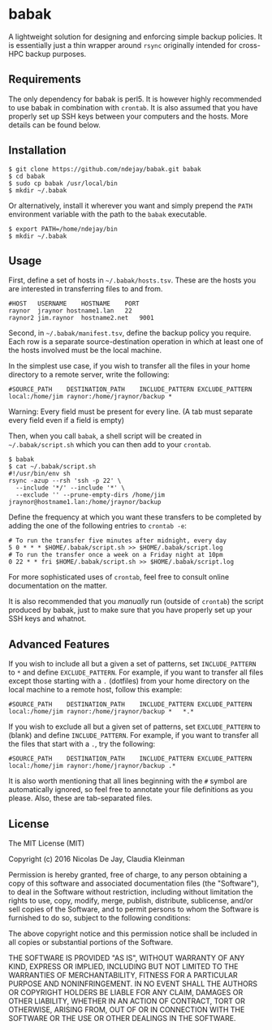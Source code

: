 # babak

A lightweight solution for designing and enforcing simple backup policies.  It is
essentially just a thin wrapper around `rsync` originally intended for cross-HPC
backup purposes.

## Requirements

The only dependency for babak is perl5.  It is however highly recommended
to use babak in combination with `crontab`.  It is also assumed that you have properly
set up SSH keys between your computers and the hosts.  More details can be found below.

## Installation

```
$ git clone https://github.com/ndejay/babak.git babak
$ cd babak
$ sudo cp babak /usr/local/bin
$ mkdir ~/.babak
```

Or alternatively, install it wherever you want and simply prepend the `PATH`
environment variable with the path to the `babak` executable.

```
$ export PATH=/home/ndejay/bin
$ mkdir ~/.babak
```

## Usage

First, define a set of hosts in `~/.babak/hosts.tsv`.  These are the hosts you are
interested in transferring files to and from.

```
#HOST	USERNAME	HOSTNAME	PORT
raynor	jraynor	hostname1.lan	22
raynor2	jim.raynor	hostname2.net	9001
```

Second, in `~/.babak/manifest.tsv`, define the backup policy you require.  Each row
is a separate source-destination operation in which at least one of the hosts involved
must be the local machine.

In the simplest use case, if you wish to transfer all the files in your home directory
to a remote server, write the following:

```
#SOURCE_PATH	DESTINATION_PATH	INCLUDE_PATTERN	EXCLUDE_PATTERN
local:/home/jim	raynor:/home/jraynor/backup	*	
```
Warning: Every field must be present for every line. (A tab must separate every field
even if a field is empty)

Then, when you call `babak`, a shell script will be created in `~/.babak/script.sh`
which you can then add to your `crontab`.

```
$ babak
$ cat ~/.babak/script.sh
#!/usr/bin/env sh
rsync -azup --rsh 'ssh -p 22' \
  --include '*/' --include '*' \
  --exclude '' --prune-empty-dirs /home/jim jraynor@hostname1.lan:/home/jraynor/backup
```

Define the frequency at which you want these transfers to be completed by adding the
one of the following entries to `crontab -e`:

```
# To run the transfer five minutes after midnight, every day
5 0 * * * $HOME/.babak/script.sh >> $HOME/.babak/script.log
# To run the transfer once a week on a Friday night at 10pm
0 22 * * fri $HOME/.babak/script.sh >> $HOME/.babak/script.log
```

For more sophisticated uses of `crontab`, feel free to consult online documentation on
the matter.

It is also recommended that you *manually* run (outside of `crontab`) the script
produced by babak, just to make sure that you have properly set up your SSH keys and
whatnot.

## Advanced Features

If you wish to include all but a given a set of patterns, set `INCLUDE_PATTERN`
to `*` and define `EXCLUDE_PATTERN`.  For example, if you want to transfer all
files except those starting with a `.` (dotfiles) from your home directory on the
local machine to a remote host, follow this example:

```
#SOURCE_PATH	DESTINATION_PATH	INCLUDE_PATTERN	EXCLUDE_PATTERN
local:/home/jim	raynor:/home/jraynor/backup	*	*.*
```

If you wish to exclude all but a given set of patterns, set `EXCLUDE_PATTERN`
to ` ` (blank) and define `INCLUDE_PATTERN`.  For example, if you want to transfer
all the files that start with a `.`, try the following:

```
#SOURCE_PATH	DESTINATION_PATH	INCLUDE_PATTERN	EXCLUDE_PATTERN
local:/home/jim	raynor:/home/jraynor/backup	.*	
```

It is also worth mentioning that all lines beginning with the `#` symbol are
automatically ignored, so feel free to annotate your file definitions as you
please.  Also, these are tab-separated files.

## License

The MIT License (MIT)

Copyright (c) 2016 Nicolas De Jay, Claudia Kleinman

Permission is hereby granted, free of charge, to any person obtaining a copy
of this software and associated documentation files (the "Software"), to deal
in the Software without restriction, including without limitation the rights
to use, copy, modify, merge, publish, distribute, sublicense, and/or sell
copies of the Software, and to permit persons to whom the Software is
furnished to do so, subject to the following conditions:

The above copyright notice and this permission notice shall be included in all
copies or substantial portions of the Software.

THE SOFTWARE IS PROVIDED "AS IS", WITHOUT WARRANTY OF ANY KIND, EXPRESS OR
IMPLIED, INCLUDING BUT NOT LIMITED TO THE WARRANTIES OF MERCHANTABILITY,
FITNESS FOR A PARTICULAR PURPOSE AND NONINFRINGEMENT. IN NO EVENT SHALL THE
AUTHORS OR COPYRIGHT HOLDERS BE LIABLE FOR ANY CLAIM, DAMAGES OR OTHER
LIABILITY, WHETHER IN AN ACTION OF CONTRACT, TORT OR OTHERWISE, ARISING FROM,
OUT OF OR IN CONNECTION WITH THE SOFTWARE OR THE USE OR OTHER DEALINGS IN THE
SOFTWARE.
